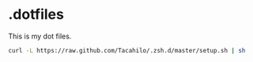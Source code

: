 # .dotfiles
This is my dot files.

```bash
curl -L https://raw.github.com/Tacahilo/.zsh.d/master/setup.sh | sh
```
